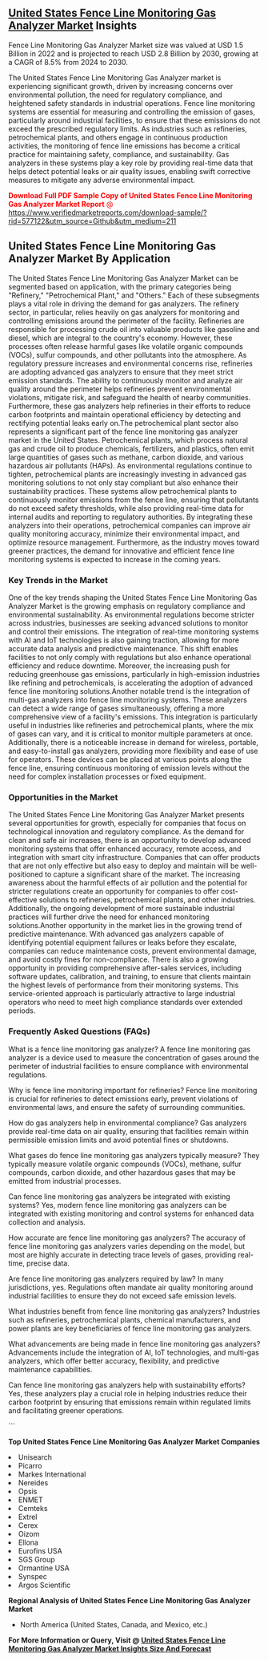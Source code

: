 <h2><a href="https://www.verifiedmarketreports.com/download-sample/?rid=577122&amp;utm_source=Github&amp;utm_medium=211" target="_blank">United States Fence Line Monitoring Gas Analyzer Market</a> Insights</h2><p>Fence Line Monitoring Gas Analyzer Market size was valued at USD 1.5 Billion in 2022 and is projected to reach USD 2.8 Billion by 2030, growing at a CAGR of 8.5% from 2024 to 2030.</p><p><p>The United States Fence Line Monitoring Gas Analyzer market is experiencing significant growth, driven by increasing concerns over environmental pollution, the need for regulatory compliance, and heightened safety standards in industrial operations. Fence line monitoring systems are essential for measuring and controlling the emission of gases, particularly around industrial facilities, to ensure that these emissions do not exceed the prescribed regulatory limits. As industries such as refineries, petrochemical plants, and others engage in continuous production activities, the monitoring of fence line emissions has become a critical practice for maintaining safety, compliance, and sustainability. Gas analyzers in these systems play a key role by providing real-time data that helps detect potential leaks or air quality issues, enabling swift corrective measures to mitigate any adverse environmental impact. <p><span class=""><span style="color: #ff0000;"><strong>Download Full PDF Sample Copy of United States Fence Line Monitoring Gas Analyzer Market Report</strong> @ </span><a href="https://www.verifiedmarketreports.com/download-sample/?rid=577122&amp;utm_source=Github&amp;utm_medium=211" target="_blank">https://www.verifiedmarketreports.com/download-sample/?rid=577122&amp;utm_source=Github&amp;utm_medium=211</a></span></p></p><h2>United States Fence Line Monitoring Gas Analyzer Market By Application</h2><p>The United States Fence Line Monitoring Gas Analyzer Market can be segmented based on application, with the primary categories being "Refinery," "Petrochemical Plant," and "Others." Each of these subsegments plays a vital role in driving the demand for gas analyzers. The refinery sector, in particular, relies heavily on gas analyzers for monitoring and controlling emissions around the perimeter of the facility. Refineries are responsible for processing crude oil into valuable products like gasoline and diesel, which are integral to the country's economy. However, these processes often release harmful gases like volatile organic compounds (VOCs), sulfur compounds, and other pollutants into the atmosphere. As regulatory pressure increases and environmental concerns rise, refineries are adopting advanced gas analyzers to ensure that they meet strict emission standards. The ability to continuously monitor and analyze air quality around the perimeter helps refineries prevent environmental violations, mitigate risk, and safeguard the health of nearby communities. Furthermore, these gas analyzers help refineries in their efforts to reduce carbon footprints and maintain operational efficiency by detecting and rectifying potential leaks early on.The petrochemical plant sector also represents a significant part of the fence line monitoring gas analyzer market in the United States. Petrochemical plants, which process natural gas and crude oil to produce chemicals, fertilizers, and plastics, often emit large quantities of gases such as methane, carbon dioxide, and various hazardous air pollutants (HAPs). As environmental regulations continue to tighten, petrochemical plants are increasingly investing in advanced gas monitoring solutions to not only stay compliant but also enhance their sustainability practices. These systems allow petrochemical plants to continuously monitor emissions from the fence line, ensuring that pollutants do not exceed safety thresholds, while also providing real-time data for internal audits and reporting to regulatory authorities. By integrating these analyzers into their operations, petrochemical companies can improve air quality monitoring accuracy, minimize their environmental impact, and optimize resource management. Furthermore, as the industry moves toward greener practices, the demand for innovative and efficient fence line monitoring systems is expected to increase in the coming years.<h3>Key Trends in the Market</h3><p>One of the key trends shaping the United States Fence Line Monitoring Gas Analyzer Market is the growing emphasis on regulatory compliance and environmental sustainability. As environmental regulations become stricter across industries, businesses are seeking advanced solutions to monitor and control their emissions. The integration of real-time monitoring systems with AI and IoT technologies is also gaining traction, allowing for more accurate data analysis and predictive maintenance. This shift enables facilities to not only comply with regulations but also enhance operational efficiency and reduce downtime. Moreover, the increasing push for reducing greenhouse gas emissions, particularly in high-emission industries like refining and petrochemicals, is accelerating the adoption of advanced fence line monitoring solutions.Another notable trend is the integration of multi-gas analyzers into fence line monitoring systems. These analyzers can detect a wide range of gases simultaneously, offering a more comprehensive view of a facility's emissions. This integration is particularly useful in industries like refineries and petrochemical plants, where the mix of gases can vary, and it is critical to monitor multiple parameters at once. Additionally, there is a noticeable increase in demand for wireless, portable, and easy-to-install gas analyzers, providing more flexibility and ease of use for operators. These devices can be placed at various points along the fence line, ensuring continuous monitoring of emission levels without the need for complex installation processes or fixed equipment.<h3>Opportunities in the Market</h3><p>The United States Fence Line Monitoring Gas Analyzer Market presents several opportunities for growth, especially for companies that focus on technological innovation and regulatory compliance. As the demand for clean and safe air increases, there is an opportunity to develop advanced monitoring systems that offer enhanced accuracy, remote access, and integration with smart city infrastructure. Companies that can offer products that are not only effective but also easy to deploy and maintain will be well-positioned to capture a significant share of the market. The increasing awareness about the harmful effects of air pollution and the potential for stricter regulations create an opportunity for companies to offer cost-effective solutions to refineries, petrochemical plants, and other industries. Additionally, the ongoing development of more sustainable industrial practices will further drive the need for enhanced monitoring solutions.Another opportunity in the market lies in the growing trend of predictive maintenance. With advanced gas analyzers capable of identifying potential equipment failures or leaks before they escalate, companies can reduce maintenance costs, prevent environmental damage, and avoid costly fines for non-compliance. There is also a growing opportunity in providing comprehensive after-sales services, including software updates, calibration, and training, to ensure that clients maintain the highest levels of performance from their monitoring systems. This service-oriented approach is particularly attractive to large industrial operators who need to meet high compliance standards over extended periods.<h3>Frequently Asked Questions (FAQs)</h3><p>What is a fence line monitoring gas analyzer? A fence line monitoring gas analyzer is a device used to measure the concentration of gases around the perimeter of industrial facilities to ensure compliance with environmental regulations.</p><p>Why is fence line monitoring important for refineries? Fence line monitoring is crucial for refineries to detect emissions early, prevent violations of environmental laws, and ensure the safety of surrounding communities.</p><p>How do gas analyzers help in environmental compliance? Gas analyzers provide real-time data on air quality, ensuring that facilities remain within permissible emission limits and avoid potential fines or shutdowns.</p><p>What gases do fence line monitoring gas analyzers typically measure? They typically measure volatile organic compounds (VOCs), methane, sulfur compounds, carbon dioxide, and other hazardous gases that may be emitted from industrial processes.</p><p>Can fence line monitoring gas analyzers be integrated with existing systems? Yes, modern fence line monitoring gas analyzers can be integrated with existing monitoring and control systems for enhanced data collection and analysis.</p><p>How accurate are fence line monitoring gas analyzers? The accuracy of fence line monitoring gas analyzers varies depending on the model, but most are highly accurate in detecting trace levels of gases, providing real-time, precise data.</p><p>Are fence line monitoring gas analyzers required by law? In many jurisdictions, yes. Regulations often mandate air quality monitoring around industrial facilities to ensure they do not exceed safe emission levels.</p><p>What industries benefit from fence line monitoring gas analyzers? Industries such as refineries, petrochemical plants, chemical manufacturers, and power plants are key beneficiaries of fence line monitoring gas analyzers.</p><p>What advancements are being made in fence line monitoring gas analyzers? Advancements include the integration of AI, IoT technologies, and multi-gas analyzers, which offer better accuracy, flexibility, and predictive maintenance capabilities.</p><p>Can fence line monitoring gas analyzers help with sustainability efforts? Yes, these analyzers play a crucial role in helping industries reduce their carbon footprint by ensuring that emissions remain within regulated limits and facilitating greener operations.</p>```</p><p><strong>Top United States Fence Line Monitoring Gas Analyzer Market Companies</strong></p><div data-test-id=""><p><li>Unisearch</li><li> Picarro</li><li> Markes International</li><li> Nereides</li><li> Opsis</li><li> ENMET</li><li> Cemteks</li><li> Extrel</li><li> Cerex</li><li> Oizom</li><li> Ellona</li><li> Eurofins USA</li><li> SGS Group</li><li> Ormantine USA</li><li> Synspec</li><li> Argos Scientific</li></p><div><strong>Regional Analysis of&nbsp;United States Fence Line Monitoring Gas Analyzer Market</strong></div><ul><li dir="ltr"><p dir="ltr">North America&nbsp;(United States, Canada, and Mexico, etc.)</p></li></ul><p><strong>For More Information or Query, Visit @&nbsp;</strong><strong><a href="https://www.verifiedmarketreports.com/product/fence-line-monitoring-gas-analyzer-market/?utm_source=Github&amp;utm_medium=211" target="_blank">United States Fence Line Monitoring Gas Analyzer Market Insights Size And Forecast</a></strong></p></div>
